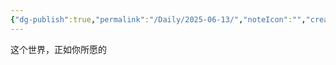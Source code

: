 ```yaml
---
{"dg-publish":true,"permalink":"/Daily/2025-06-13/","noteIcon":"","created":"2025-06-13T12:03:25.702+08:00"}
---
```


这个世界，正如你所愿的